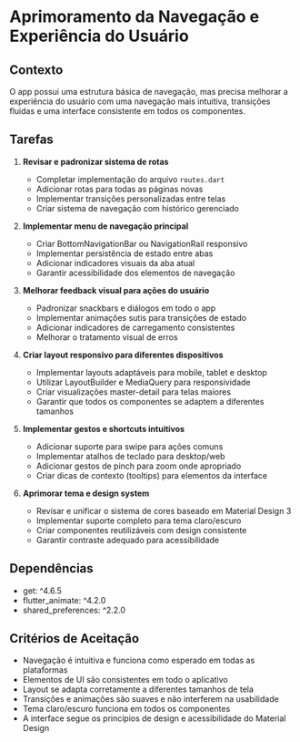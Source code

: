 # Aprimoramento da Navegação e Experiência do Usuário

## Contexto
O app possui uma estrutura básica de navegação, mas precisa melhorar a experiência do usuário com uma navegação mais intuitiva, transições fluidas e uma interface consistente em todos os componentes.

## Tarefas

1. **Revisar e padronizar sistema de rotas**
   - Completar implementação do arquivo `routes.dart`
   - Adicionar rotas para todas as páginas novas
   - Implementar transições personalizadas entre telas
   - Criar sistema de navegação com histórico gerenciado

2. **Implementar menu de navegação principal**
   - Criar BottomNavigationBar ou NavigationRail responsivo
   - Implementar persistência de estado entre abas
   - Adicionar indicadores visuais da aba atual
   - Garantir acessibilidade dos elementos de navegação

3. **Melhorar feedback visual para ações do usuário**
   - Padronizar snackbars e diálogos em todo o app
   - Implementar animações sutis para transições de estado
   - Adicionar indicadores de carregamento consistentes
   - Melhorar o tratamento visual de erros

4. **Criar layout responsivo para diferentes dispositivos**
   - Implementar layouts adaptáveis para mobile, tablet e desktop
   - Utilizar LayoutBuilder e MediaQuery para responsividade
   - Criar visualizações master-detail para telas maiores
   - Garantir que todos os componentes se adaptem a diferentes tamanhos

5. **Implementar gestos e shortcuts intuitivos**
   - Adicionar suporte para swipe para ações comuns
   - Implementar atalhos de teclado para desktop/web
   - Adicionar gestos de pinch para zoom onde apropriado
   - Criar dicas de contexto (tooltips) para elementos da interface

6. **Aprimorar tema e design system**
   - Revisar e unificar o sistema de cores baseado em Material Design 3
   - Implementar suporte completo para tema claro/escuro
   - Criar componentes reutilizáveis com design consistente
   - Garantir contraste adequado para acessibilidade

## Dependências
- get: ^4.6.5
- flutter_animate: ^4.2.0
- shared_preferences: ^2.2.0

## Critérios de Aceitação
- Navegação é intuitiva e funciona como esperado em todas as plataformas
- Elementos de UI são consistentes em todo o aplicativo
- Layout se adapta corretamente a diferentes tamanhos de tela
- Transições e animações são suaves e não interferem na usabilidade
- Tema claro/escuro funciona em todos os componentes
- A interface segue os princípios de design e acessibilidade do Material Design